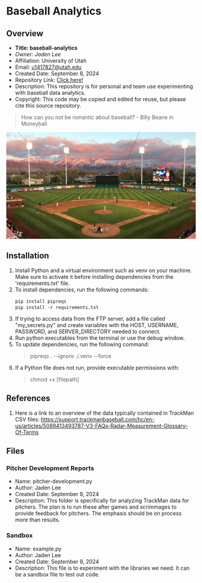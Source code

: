 # Baseball Analytics

## Overview

- **Title: baseball-analytics**
- *Owner: Jaden Lee*
- Affiliation: University of Utah
- Email: <u1417827@utah.edu>
- Created Date: September 8, 2024
- Repository Link: [Click here!](https://github.com/lee1jaden/baseball-analytics)
- Description: This repository is for personal and team use experimenting with baseball data analytics. 
- Copyright: This code may be copied and edited for reuse, but please cite this source repository.

> How can you not be romantic about baseball? - Billy Beane in Moneyball

[![The backdrop at Smith's Ballpark is incredible!](/smiths-ballpark.webp "Smith's Ballpark: Home of Utah Baseball")](https://utahutes.com/sports/baseball)

## Installation

1. Install Python and a virtual environment such as venv on your machine. Make sure to activate it before installing dependencies from the 'requirements.txt' file.
1. To install dependencies, run the following commands:
    ```
    pip install pipreqs
    pip install -r requirements.txt
    ```
1. If trying to access data from the FTP server, add a file called "my_secrets.py" and create variables with the HOST, USERNAME, PASSWORD, and SERVER_DIRECTORY needed to connect.
1. Run python executables from the terminal or use the debug window.
1. To update dependencies, run the following command:
    > pipreqs . --ignore ./.venv --force
1. If a Python file does not run, provide executable permissions with:
    > chmod +x [filepath]

## References

1. Here is a link to an overview of the data typically contained in TrackMan CSV files: <https://support.trackmanbaseball.com/hc/en-us/articles/5089413493787-V3-FAQs-Radar-Measurement-Glossary-Of-Terms>

## Files

### Pitcher Development Reports

- Name: pitcher-development.py
- Author: Jaden Lee
- Created Date: September 8, 2024
- Description: This folder is specifically for analyzing TrackMan data for pitchers. The plan is to run these after games and scrimmages to provide feedback for pitchers. The emphasis should be on process more than results.

### Sandbox

- Name: example.py
- Author: Jaden Lee
- Created Date: September 8, 2024
- Description: This file is to experiment with the libraries we need. It can be a sandbox file to test out code.